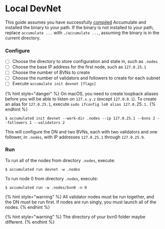 # Local DevNet

This guide assumes you have successfully [compiled](contributing.md#compiling) Accumulate and installed the binary to your path. If the binary is not installed to your path, replace `accumulate ...` with `./accumulate ...`, assuming the binary is in the current directory.

### Configure

* [ ] Choose the directory to store configuration and state in, such as `.nodes`
* [ ] Choose the base IP address for the first node, such as `127.0.25.1`
* [ ] Choose the number of BVNs to create
* [ ] Choose the number of validators and followers to create for each subnet
* [ ] Execute `accumulate init devnet [flags]`

{% hint style="danger" %}
On macOS, you need to create loopback aliases before you will be able to listen on `127.x.y.z` (except `127.0.0.1`). To create an alias for `127.0.25.1`, execute `sudo ifconfig lo0 alias 127.0.`25`.1.`
{% endhint %}

```shell-session
$ accumulated init devnet --work-dir .nodes --ip 127.0.25.1 --bvns 2 --followers 1 --validators 2
```

This will configure the DN and two BVNs, each with two validators and one follower, in `.nodes`, with IP addresses `127.0.25.1` through `127.0.25.9`.

### Run

To run all of the nodes from directory `.nodes`, execute:

```shell-session
$ accumulated run devnet -w .nodes
```

To run node 0 from directory `.nodes`, execute:

```shell-session
$ accumulated run -w .nodes/bvn0 -n 0
```

{% hint style="warning" %}
All validator nodes must be run together, and the DN must be run first. If nodes are run singly, you must launch all of the nodes.
{% endhint %}

{% hint style="warning" %}
The directory of your bvn0 folder maybe different.
{% endhint %}
